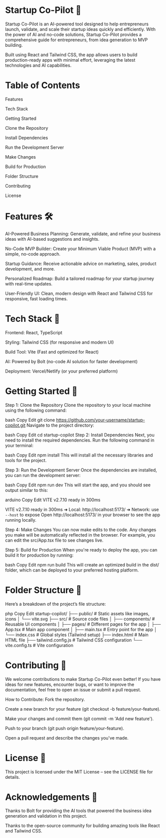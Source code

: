 # Startup Co-Pilot 🚀
Startup Co-Pilot is an AI-powered tool designed to help entrepreneurs launch, validate, and scale their startup ideas quickly and efficiently. With the power of AI and no-code solutions, Startup Co-Pilot provides a comprehensive guide for entrepreneurs, from idea generation to MVP building.

Built using React and Tailwind CSS, the app allows users to build production-ready apps with minimal effort, leveraging the latest technologies and AI capabilities.

# Table of Contents
Features

Tech Stack

Getting Started

Clone the Repository

Install Dependencies

Run the Development Server

Make Changes

Build for Production

Folder Structure

Contributing

License

# Features 🛠️
AI-Powered Business Planning: Generate, validate, and refine your business ideas with AI-based suggestions and insights.

No-Code MVP Builder: Create your Minimum Viable Product (MVP) with a simple, no-code approach.

Startup Guidance: Receive actionable advice on marketing, sales, product development, and more.

Personalized Roadmap: Build a tailored roadmap for your startup journey with real-time updates.

User-Friendly UI: Clean, modern design with React and Tailwind CSS for responsive, fast loading times.

# Tech Stack 🔧
Frontend: React, TypeScript

Styling: Tailwind CSS (for responsive and modern UI)

Build Tool: Vite (Fast and optimized for React)

AI: Powered by Bolt (no-code AI solution for faster development)

Deployment: Vercel/Netlify (or your preferred platform)

# Getting Started 🚀
Step 1: Clone the Repository
Clone the repository to your local machine using the following command:

bash
Copy
Edit
git clone https://github.com/your-username/startup-copilot.git
Navigate to the project directory:

bash
Copy
Edit
cd startup-copilot
Step 2: Install Dependencies
Next, you need to install the required dependencies. Run the following command in your terminal:

bash
Copy
Edit
npm install
This will install all the necessary libraries and tools for the project.

Step 3: Run the Development Server
Once the dependencies are installed, you can run the development server:

bash
Copy
Edit
npm run dev
This will start the app, and you should see output similar to this:

arduino
Copy
Edit
  VITE v2.7.10  ready in 300ms

  VITE v2.7.10  ready in 300ms
  ➜  Local:   http://localhost:5173/
  ➜  Network: use `--host` to expose
Open http://localhost:5173/ in your browser to see the app running locally.

Step 4: Make Changes
You can now make edits to the code. Any changes you make will be automatically reflected in the browser. For example, you can edit the src/App.tsx file to see changes live.

Step 5: Build for Production
When you're ready to deploy the app, you can build it for production by running:

bash
Copy
Edit
npm run build
This will create an optimized build in the dist/ folder, which can be deployed to your preferred hosting platform.

# Folder Structure 📁
Here’s a breakdown of the project’s file structure:

php
Copy
Edit
startup-copilot/
├── public/                  # Static assets like images, icons
│   └── vite.svg
├── src/                     # Source code files
│   ├── components/          # Reusable UI components
│   ├── pages/               # Different pages for the app
│   ├── App.tsx              # Main app component
│   ├── main.tsx             # Entry point for the app
│   └── index.css            # Global styles (Tailwind setup)
├── index.html               # Main HTML file
├── tailwind.config.js       # Tailwind CSS configuration
└── vite.config.ts           # Vite configuration
# Contributing 🤝
We welcome contributions to make Startup Co-Pilot even better! If you have ideas for new features, encounter bugs, or want to improve the documentation, feel free to open an issue or submit a pull request.

How to Contribute:
Fork the repository.

Create a new branch for your feature (git checkout -b feature/your-feature).

Make your changes and commit them (git commit -m 'Add new feature').

Push to your branch (git push origin feature/your-feature).

Open a pull request and describe the changes you've made.

# License 📄
This project is licensed under the MIT License – see the LICENSE file for details.

# Acknowledgements 🙏
Thanks to Bolt for providing the AI tools that powered the business idea generation and validation in this project.

Thanks to the open-source community for building amazing tools like React and Tailwind CSS.

